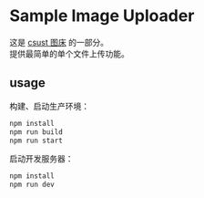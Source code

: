 # Sample Image Uploader
这是 [csust 图床](https://csust.xyz) 的一部分。    
提供最简单的单个文件上传功能。

## usage
构建、启动生产环境：  
```bash
npm install
npm run build
npm run start
```
启动开发服务器：
```bash
npm install
npm run dev
```